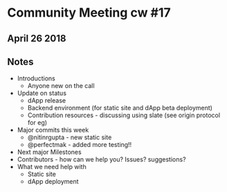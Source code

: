 # Community Meeting cw #17
## April 26 2018
## Notes
* Introductions
  * Anyone new on the call
* Update on status
  * dApp release
  * Backend environment (for static site and dApp beta deployment)
  * Contribution resources - discussing using slate (see origin protocol for eg)
* Major commits this week
  * @nitinrgupta - new static site
  * @perfectmak - added more testing!!
* Next major Milestones
* Contributors - how can we help you? Issues? suggestions?
* What we need help with
  * Static site
  * dApp deployment
 
